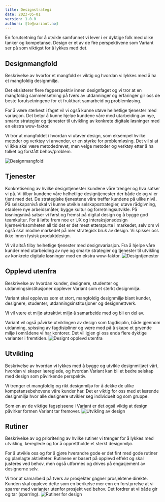 ```yaml
---
title: Designstrategi
date: 2023-05-01
version: 1.0.0
authors: [te@variant.no]
---
```


En forutsetning for å utvikle samfunnet vi lever i er dyktige folk med ulike tanker og kompetanse. Design er et av de fire perspektivene som Variant ser på som viktigst for å lykkes med det.

## Designmangfold

Beskrivelse av hvorfor et mangfold er viktig og hvordan vi lykkes med å ha et mangfoldig designmiljø.

Det eksisterer flere fagperspektiv innen designfaget og vi tror at en mangfoldig sammensetning på tvers av utdanninger og erfaringer gir oss de beste forutsetningene for et fruktbart samarbeid og problemløsing.

For å være sterkest i faget vil vi også kunne utøve helhetlige tjenester med variasjon. Det betyr å kunne hjelpe kundene våre med utarbeiding av nye, smarte strategier og tjenester til utvikling av konkrete digitale løsninger med en ekstra wow-faktor.

Vi tror at mangfoldet i hvordan vi utøver design, som eksempel hvilke metoder og verktøy vi anvender, er en styrke for problemløsing. Det vil si at vi ikke skal være metodedrevet, men velge metoder og verktøy etter å ha tolket og forstått behov/problem.

![Designmangfold](/assets/images/designstrategi/designmangfold.png)

## Tjenester

Konkretisering av hvilke designtjenester kundene våre trenger og hva satser vi på.
Vi tilbyr kundene våre helhetlige designtjenester der både de og vi er tjent med det. De strategiske tjenestene våre treffer kundene på ulike nivå. På selskapsnivå skal vi kunne utvikle selskapsstrategier, utøve rådgivning, etablere nye arbeidsmåter, bygge kultur og forretningsutvikle. På løsningsnivå satser vi først og fremst på digital design og å bygge god teamkultur. For å løfte frem noe er UX og interaksjonsdesign kjernevirksomheten all tid det er det mest etterspurte i markedet, selv om vi også skal modne markedet på mer strategisk bruk av design. Vi spisser oss ikke innen fysisk produktdesign.

Vi vil altså tilby helhetlige tjenester med designvariasjon. Fra å hjelpe våre kunder med utarbeiding av nye og smarte strategier og tjenester til utvikling av konkrete digitale løsninger med en ekstra wow-faktor.
![Designtjenester](/assets/images/designstrategi/designtjenester.png)

## Opplevd utenfra

Beskrivelse av hvordan kunder, designere, studenter og utdanningsinstitusjoner opplever Variant som et sterkt designmiljø.

Variant skal oppleves som et stort, mangfoldig designmiljø blant kunder, designere, studenter, utdanningsinstitusjoner og designnettverk.

Vi vil være et miljø attraktivt miljø å samarbeide med og bli en del av.

Variant vil også påvirke utviklingen av design som fagdisiplin, både gjennom utdanning, spissing av fagdisipliner og være med på å skape et gryende miljø i områdene vi har kontorer. Det vil igjen gi oss enda flere dyktige varianter i fremtiden.
![Designt opplevd utenfra](/assets/images/designstrategi/designutenfra.png)

## Utvikling

Beskrivelse av hvordan vi lykkes med å bygge og utvikle designmiljøet vårt, hvordan vi skaper læreglede, og hvordan Variant kan bli et bedre selskap med design som påvirkende perspektiv.

Vi trenger et mangfoldig og rikt designmiljø for å dekke de ulike kompetansebehovene våre kunder har. Det er viktig for oss med et lærende designmiljø hvor alle designere utvikler seg individuelt og som gruppe.

Som en av de viktige fagspissene i Variant er det også viktig at design påvirker formen Variant tar fremover.
![Utvikling av design](/assets/images/designstrategi/designutvikling.png)

## Rutiner

Beskrivelse av og prioritering av hvilke rutiner vi trenger for å lykkes med utvikling, læreglede og for å opprettholde et sterkt designmiljø.

For å utvikle oss og for å gjøre hverandre gode er det fint med gode rutiner og planlagte aktiviteter.
Rutinene er basert på opplevd effekt og skal justeres ved behov, men også utformes og drives på engasjement av designerne selv.

Vi tror at samarbeid på tvers av prosjekter gagner prosjektene direkte. Kunden skal oppleve dette som en berikelse mer enn en forstyrrelse at vi sparrer med varianter utenfor prosjekt ved behov. Det fordrer at vi både gir og tar (sparring).
![Rutiner for design](/assets/images/designstrategi/designrutiner.png)
